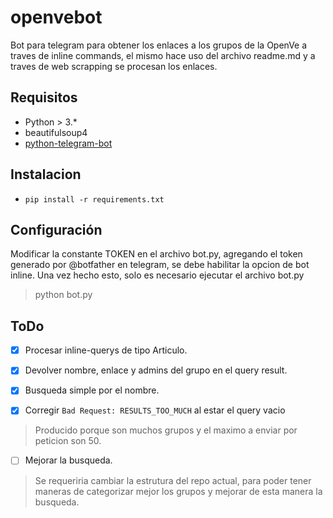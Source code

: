 # openvebot
Bot para telegram para obtener los enlaces a los grupos de la OpenVe a traves de inline commands, el mismo hace uso del archivo readme.md y a traves de web scrapping se procesan los enlaces.

## Requisitos

* Python > 3.*
* beautifulsoup4
* [python-telegram-bot](https://github.com/python-telegram-bot/python-telegram-bot)

## Instalacion

* `pip install -r requirements.txt`

## Configuración

Modificar la constante TOKEN en el archivo bot.py, agregando el token generado por @botfather en telegram, se debe habilitar la opcion de bot inline.
Una vez hecho esto, solo es necesario ejecutar el archivo bot.py

> python bot.py


## ToDo
- [x] Procesar inline-querys de tipo Articulo.
- [x] Devolver nombre, enlace y admins del grupo en el query result.
- [x] Busqueda simple por el nombre.

- [x] Corregir `Bad Request: RESULTS_TOO_MUCH` al estar el query vacio

> Producido porque son muchos grupos y el maximo a enviar por peticion son 50.

- [ ] Mejorar la busqueda.

>Se requeriria cambiar la estrutura del repo actual, para poder tener maneras de categorizar mejor los grupos y mejorar de esta manera la busqueda.

